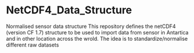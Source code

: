 # NetCDF4_Data_Structure
Normalised  sensor data structure
This repository defines the netCDF4 (version CF 1.7) structure to be used to import data from sensor in Antartica and in other location across the wrold.
The idea is to standardize/normalise different raw datasets
